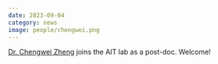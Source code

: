 ```yaml
---
date: 2023-09-04
category: news
image: people/chengwei.png
---
```


[Dr. Chengwei Zheng](/people/chengwei) joins the AIT lab as a post-doc. Welcome!

